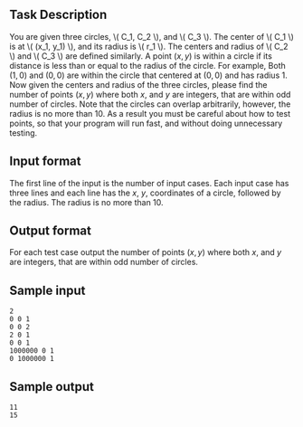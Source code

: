 ## Task Description ##

You are given three circles, \\( C_1, C_2 \\), and \\( C_3 \\). The center of \\( C_1 \\) is at \\( (x_1, y_1) \\), and its radius is \\( r_1 \\). The centers and radius of \\( C_2 \\) and \\( C_3 \\) are defined similarly. A point $(x, y)$ is within a circle if its distance is less than or equal to the radius of the circle. For example, Both $(1, 0)$ and $(0, 0)$ are within the circle that centered at $(0, 0)$ and has radius 1. Now given the centers and radius of the three circles, please find the number of points $(x, y)$ where both $x$, and $y$ are integers, that are within odd number of circles. Note that the circles can overlap arbitrarily, however, the radius is no more than 10. As a result you must be careful about how to test points, so that your program will run fast, and without doing unnecessary testing.

## Input format ##

The first line of the input is the number of input cases. Each input case has three lines and each line has the $x$, $y$, coordinates of a circle, followed by the radius. The radius is no more than 10.

## Output format ##

For each test case output the number of points $(x, y)$ where both $x$, and $y$ are integers, that are within odd number of circles.

## Sample input ##
```
2
0 0 1
0 0 2
2 0 1
0 0 1
1000000 0 1
0 1000000 1
```

## Sample output ##
```
11
15
```